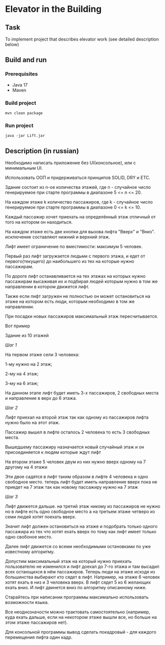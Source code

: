 # Elevator in the Building #

## Task ##
To implement project that describes elevator work (see detailed description below)

## Build and run ##

### Prerequisites ###
- Java 17
- Maven

### Build project ###
`mvn clean package`

### Run project ###
`java -jar Lift.jar`

## Description (in russian) ##

Необходимо написать приложение без UI(консольное), или с минимальным UI.

Использовать ООП и придерживаться принципов SOLID, DRY и ETC.

Здание состоит из n-ое количества этажей, где n - случайное число генерируемое при старте программы в диапазоне 5 <= n <= 20.

На каждом этаже k количество пассажиров, где k - случайное число генерируемое при старте программы в диапазоне 0 <= k <= 10.

Каждый пассажир хочет приехать на определённый этаж отличный от того на котором он находиться.

На каждом этаже есть две кнопки для вызова лифта "Вверх" и "Вниз". исключение составляют нижний и верхний этаж.

Лифт имеет ограничение по вместимости: максимум 5 человек.

Первый раз лифт загружается людьми с первого этажа, и едет от первого(текущего) до наибольшего из тех на которые нужно пассажирам.

По дороге лифт останавливается на тех этажах на которых нужно пассажирам высаживая их и подбирая людей которым нужно в том же направлении в котором движется лифт.

Также если лифт загружен не полностью он может остановиться на этаже на котором есть люди, которым необходимо в том же направлении.

При посадки новых пассажиров максимальный этаж пересчитывается.

Вот пример

Здание из 10 этажей

*Шаг 1*

На первом этаже сели 3 человека:

1-му нужно на 2 этаж;

2-му на 4 этаж;

3-му на 6 этаж;

На данном этапе лифт будет иметь 3-х пассажиров, 2 свободных места и направление в верх до 6 этажа.

*Шаг 2*

Лифт приехал на второй этаж так как одному из пассажиров лифта нужно было на этот этаж.

Пассажир вышел в лифте осталось 2 человека то есть 3 свободных места.

Вышедшему пассажиру назначается новый случайный этаж и он присоединяется к людям которые ждут лифт

На втором этаже 5 человек двум из них нужно вверх одному на 7 другому на 4 этажи

Эти двое садятся в лифт таким образом в лифте 4 человека и одно свободное место. теперь лифт будет иметь направление вверх пока не приедет на 7 этаж так как новому пассажиру нужно на 7 этаж

*Шаг 3*

Лифт движется дальше. на третий этаж никому из пассажиров не нужно но в лифте есть одно свободное место а на третьем этаже четверо из семи людей хотят поехать вверх.

Значит лифт должен остановиться на этаже и подобрать только одного пассажира из тех что хотят ехать вверх по тому как лифт имеет только одно свобоное место.

Далее лифт движется со всеми необходимыми остановками по уже известному алгоритму.

Допустим максимальный этаж на который нужно приехать пользователю не изменился и лифт доехал до 7-го этажа и там высадил всех остающихся в нём пассажиров. Теперь люди на этаже исходя из большинства выбирают кто сядет в лифт. Например, на этаже 6 человек хотят ехать в низ и 3 человека вверх. В лифт сядет 5 из 6 желающих ехать вниз. И лифт двинется вниз по алгоритму описанному ниже.

Старайтесь при написании программы максимально использовать возможности языка.

Все неоднозначости можно трактовать самостоятельно (например, куда ехать дальше, если на некотором этаже вышли все, но больше на этом этаже пассажиров нет).

Для консольной программы вывод сделать покадровый - для каждого перемещения лифта один кадр.
